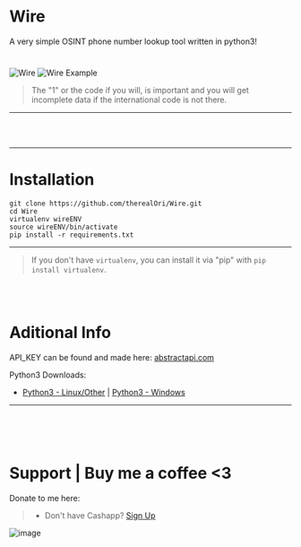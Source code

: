 # Wire
A very simple OSINT phone number lookup tool written in python3!
#
![Wire](https://github.com/therealOri/Wire/assets/45724082/d2181a7a-90db-4777-b53d-e2c9e6f593c8)
![Wire Example](https://github.com/therealOri/Wire/assets/45724082/4c49391f-564d-423d-afb4-a8bf62ef7ba1)
> The "1" or the code if you will, is important and you will get incomplete data if the international code is not there.
__ __

<br>
<br>

__ __
# Installation
```
git clone https://github.com/therealOri/Wire.git
cd Wire
virtualenv wireENV
source wireENV/bin/activate
pip install -r requirements.txt
```
__ __
> If you don't have `virtualenv`, you can install it via "pip" with `pip install virtualenv`.

<br>
<br>


# Aditional Info
API_KEY can be found and made here: [abstractapi.com](https://www.abstractapi.com/api/phone-validation-api)

Python3 Downloads:

- [Python3 - Linux/Other](https://www.python.org/downloads/) | [Python3 - Windows](https://www.python.org/ftp/python/3.11.4/python-3.11.4-amd64.exe)
__ __

<br />
<br />
<br />


# Support  |  Buy me a coffee <3
Donate to me here:
> - Don't have Cashapp? [Sign Up](https://cash.app/app/TKWGCRT)

![image](https://user-images.githubusercontent.com/45724082/158000721-33c00c3e-68bb-4ee3-a2ae-aefa549cfb33.png)
